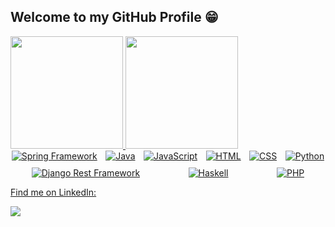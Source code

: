 ## Welcome to my GitHub Profile 😁
  
 <div>
   <a href="https://github.com/hennanhfalcao">
   <img height="180em" src="https://github-readme-stats.vercel.app/api?username=hennanhfalcao&show_icons=true&theme=tokyonight&include_all_commits=true&count_private=true"/>
   <img height="180em" src="https://github-readme-stats.vercel.app/api/top-langs/?username=hennanhfalcao&layout=compact&langs_count=6&theme=tokyonight"/>  
   </div>  
  
<div style="display: flex; flex-wrap: wrap; justify-content: space-around; gap: 10px; text-align: center">
  <img src="https://img.shields.io/badge/Spring%20Framework-6DB33F?style=for-the-badge&logo=spring&logoColor=white" alt="Spring Framework">
  <img src="https://img.shields.io/badge/Java-ED8B00?style=for-the-badge&logo=openjdk&logoColor=white" alt="Java">
  <img src="https://img.shields.io/badge/JavaScript-F7DF1E?style=for-the-badge&logo=javascript&logoColor=black" alt="JavaScript">
  <img src="https://img.shields.io/badge/HTML5-E34F26?style=for-the-badge&logo=html5&logoColor=white" alt="HTML">
  <img src="https://img.shields.io/badge/CSS3-1572B6?style=for-the-badge&logo=css3&logoColor=white" alt="CSS">
  <img src="https://img.shields.io/badge/Python-3776AB?style=for-the-badge&logo=python&logoColor=white" alt="Python">
  <img src="https://img.shields.io/badge/Django%20Rest%20Framework-092E20?style=for-the-badge&logo=django&logoColor=white" alt="Django Rest Framework">
  <img src="https://img.shields.io/badge/Haskell-5D4F85?style=for-the-badge&logo=haskell&logoColor=white" alt="Haskell">
  <img src="https://img.shields.io/badge/PHP-777BB4?style=for-the-badge&logo=php&logoColor=white" alt="PHP">
</div>
  
<div> 
 <p>Find me on LinkedIn:</p>    
 <a href="https://www.linkedin.com/in/hennan-heim-79a89894/" target="_blank"><img src="https://img.shields.io/badge/-LinkedIn-%230077B5?style=for-the-badge&logo=linkedin&logoColor=white" target="_blank"></a>  
</div>
